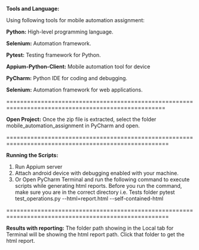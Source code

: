 **Tools and Language:**

Using following tools for mobile automation assignment:

**Python:** High-level programming language.

**Selenium:** Automation framework.

**Pytest:** Testing framework for Python.

**Appium-Python-Client:** Mobile automation tool for device

**PyCharm:** Python IDE for coding and debugging.

**Selenium:** Automation framework for web applications.

====================================================================================================

**Open Project:**
Once the zip file is extracted, select the folder mobile_automation_assignment in PyCharm and open.

=====================================================================================================

**Running the Scripts:**

1. Run Appium server
2. Attach android device with debugging enabled with your machine.
3. Or Open PyCharm Terminal and run the following command to execute scripts while generating html reports. Before you run the command, make sure you are in the correct directory i.e. Tests folder
pytest test_operations.py --html=report.html --self-contained-html

=====================================================================================================

**Results with reporting:**
The folder path showing in the Local tab for Terminal will be showing the html report path. Click that folder to get the html report.
